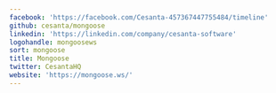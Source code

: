 ```yaml
---
facebook: 'https://facebook.com/Cesanta-457367447755484/timeline'
github: cesanta/mongoose
linkedin: 'https://linkedin.com/company/cesanta-software'
logohandle: mongoosews
sort: mongoose
title: Mongoose
twitter: CesantaHQ
website: 'https://mongoose.ws/'
---
```

